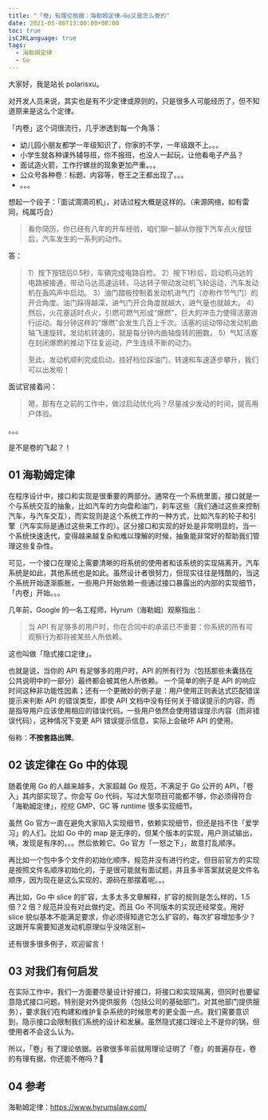```yaml
---
title: "「卷」有理论依据：海勒姆定律—Go又是怎么卷的"
date: 2021-05-06T13:00:00+08:00
toc: true
isCJKLanguage: true
tags: 
  - 海勒姆定律
  - Go
---
```


大家好，我是站长 polarisxu。

对开发人员来说，其实也是有不少定律或原则的，只是很多人可能经历了，但不知道原来是这么个定律。

「内卷」这个词很流行，几乎渗透到每一个角落：

- 幼儿园小朋友都学一年级知识了，你家的不学，一年级跟不上。。。
- 小学生就各种课外辅导班，你不报班，也没人一起玩，让他看电子产品？
- 面试造火箭，工作拧螺丝的现象更加严重。。。
- 公众号各种卷：标题、内容等，卷王之王都出现了。。。
- 。。。

想起一个段子：「面试滴滴司机」，对话过程大概是这样的。（来源网络，如有雷同，纯属巧合）

> 看你简历，你已经有八年的开车经验，咱们聊一聊从你按下汽车点火按钮后，汽车发生的一系列的动作。

答：

> 1）按下按钮后0.5秒，车辆完成电路自检。
> 2）按下1秒后，启动机马达的电路被接通，带动马达高速运转，马达转子带动发动机飞轮运动，汽车发动机在轰鸣声中启动。
> 3）油门踏板控制着发动机进气门（亦称作节气门）的开合角度。油门踩得越深，进气门开合角度就越大，进气量也就越大。
> 4）然后，火花塞适时点火，引燃可燃气形成“爆燃”，巨大的冲击力使得活塞进行运动。每分钟这样的“爆燃”会发生几百上千次。活塞的运动带动发动机曲轴飞速旋转。发动机转速的，就是每分钟内曲轴旋转的圈数。
> 5）气缸活塞在封闭爆燃的推动下往复运动，产生连续不断的动力。
>
> 至此，发动机顺利完成启动，挂好档位踩油门，转速和车速逐步攀升，我们可以出发啦！

面试官接着问：

> 嗯，那有在之前的工作中，做过启动优化吗？尽量减少发动的时间，提高用户体验。

。。。

是不是卷的飞起？！

## 01 海勒姆定律 

在程序设计中，接口和实现是很重要的两部分。通常在一个系统里面，接口就是一个与系统交互的抽象，比如汽车的方向盘和油门，刹车这些（我们通过这些来控制汽车，与汽车交互），而实现则是这个系统工作的一种方式，比如汽车的轮子和引擎（汽车实际是通过这些来工作的）。区分接口和实现的好处是非常明显的，当一个系统快速迭代，变得越来越复杂和难以理解的时候，抽象能非常好的帮助我们管理这些复杂性。

可见，一个接口在理论上需要清晰的将系统的使用者和该系统的实现隔离开。汽车系统是如此，其他系统也是如此。虽然设计者很努力，但现实往往是残酷的，当这个系统开始逐渐膨胀，一些用户开始依赖一些通过接口暴露出的内部的实现细节，「内卷」开始。。。

几年前，Google 的一名工程师，Hyrum（海勒姆）观察指出：

> 当 API 有足够多的用户时，你在合同中的承诺已不重要：你系统的所有可观察行为都将被某些人所依赖。

这也叫做「隐式接口定律」。

也就是说，当你的 API 有足够多的用户时，API 的所有行为（包括那些未囊括在公共说明中的一部分）最终都会被其他人所依赖。 一个简单的例子是 API 的响应时间这种非功能性因素；还有一个更微妙的例子是：用户使用正则表达式匹配错误提示来判断 API 的错误类型，即使 API 文档中没有任何关于错误提示的内容，而是指导用户应该使用相应的错误代码。一些用户依然会使用错误提示内容（而非错误代码），这种情况下变更 API 错误提示信息，实际上会破坏 API 的使用。

俗称：**不按套路出牌**。

## 02 该定律在 Go 中的体现

随着使用 Go 的人越来越多，大家超越 Go 规范，不满足于 Go 公开的 API，「卷入」其内部实现了。你会写 Go 代码，写过大型项目可能都不够，你必须得符合「海勒姆定律」，挖挖 GMP、GC 等 runtime 很多实现细节。

虽然 Go 官方一直在避免大家陷入实现细节，依赖实现细节，但还是挡不住「爱学习」的人们。比如 Go 中的 map 是无序的，但某个版本的实现，用户测试输出，咦，发现是有序的。。。然后依赖它。Go 官方「一怒之下」，故意打乱顺序。

再比如一个包中多个文件的初始化顺序，规范并没有进行约定。但目前官方的实现是按照文件名顺序初始化的，于是很可能就有面试题，并且多半答案就说是文件名顺序，因为现在是这么实现的，源码在那摆着呢。。。

再比如，Go 中 slice 的扩容，太多太多文章解释，扩容的规则是怎么样的，1.5 倍？2 倍？规范并没有对此做约定。而且 Go 不同版本的实现还经常变。用好 slice 貌似基本不能满足要求，你必须得知道它怎么扩容的，每次扩容增加多少？这跟开车需要知道发动机原理似乎没啥区别~

还有很多很多例子，欢迎留言！

## 03 对我们有何启发

在实际工作中，我们一方面要尽量设计好接口，将接口和实现隔离，但同时也要留意隐式接口问题。特别是对外提供服务（包括公司的基础部门，对其他部门提供服务），要求我们在构建和维护复杂系统的时候思考的更全面一点。我们需要意识到，隐示接口会限制我们系统的设计和发展。虽然隐式接口理论上不是你的锅，但使用者不会这么认为。

所以，「卷」有了理论依据。谷歌很多年前就用理论证明了「卷」的普遍存在，卷的有理有据，你还能不倦吗？🤣

## 04 参考

海勒姆定律：<https://www.hyrumslaw.com/>